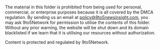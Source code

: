 The material in this folder is prohibited from being used for personal, commercial, or enterprise purposes because it is all covered by the DMCA regulation. By sending us an email at policy@9to5newsinsight.com, you may ask 9to5Network for permission to utilise the contents of this folder. Without any prior warning, the website will be shut down and its domain blacklisted if we learn that it is utilising our resources without authorization. 

Content is protected and regulated by 9to5Network.
